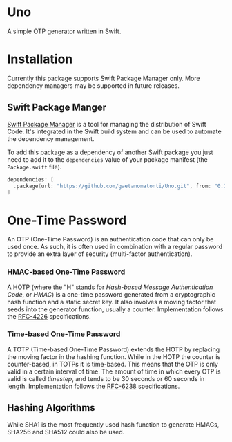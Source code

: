 # Uno

A simple OTP generator written in Swift.

# Installation
Currently this package supports Swift Package Manager only. More dependency managers may be supported in future releases.

## Swift Package Manger
[Swift Package Manager](https://swift.org/package-manager/#conceptual-overview) is a tool for managing the distribution of Swift Code. It's integrated in the Swift build system and can be used to automate the dependency management.

To add this package as a dependency of another Swift package you just need to add it to the `dependencies` value of your package manifest (the `Package.swift` file).

```swift 
dependencies: [
  .package(url: "https://github.com/gaetanomatonti/Uno.git", from: "0.1.0"),
]
```

# One-Time Password
An OTP (One-Time Password) is an authentication code that can only be used once. As such, it is often used in combination with a regular password to provide an extra layer of security (multi-factor authentication).
 
### HMAC-based One-Time Password
A HOTP (where the "H" stands for _Hash-based Message Authentication Code_, or _HMAC_) is a one-time password generated from a cryptographic hash function and a static secret key. It also involves a moving factor that seeds into the generator function, usually a counter. 
Implementation follows the [RFC-4226](https://datatracker.ietf.org/doc/html/rfc4226) specifications.

### Time-based One-Time Password
A TOTP (Time-based One-Time Password) extends the HOTP by replacing the moving factor in the hashing function. While in the HOTP the counter is counter-based, in TOTPs it is time-based. This means that the OTP is only valid in a certain interval of time.
The amount of time in which every OTP is valid is called _timestep_, and tends to be 30 seconds or 60 seconds in length.
Implementation follows the [RFC-6238](https://datatracker.ietf.org/doc/html/rfc6238) specifications.

## Hashing Algorithms
While SHA1 is the most frequently used hash function to generate HMACs, SHA256 and SHA512 could also be used.
